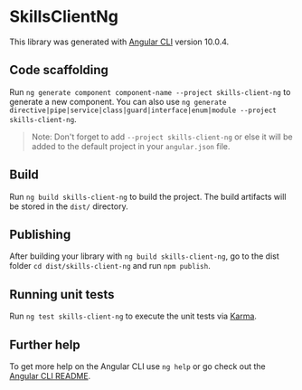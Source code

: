 # SkillsClientNg

This library was generated with [Angular CLI](https://github.com/angular/angular-cli) version 10.0.4.

## Code scaffolding

Run `ng generate component component-name --project skills-client-ng` to generate a new component. You can also use `ng generate directive|pipe|service|class|guard|interface|enum|module --project skills-client-ng`.
> Note: Don't forget to add `--project skills-client-ng` or else it will be added to the default project in your `angular.json` file. 

## Build

Run `ng build skills-client-ng` to build the project. The build artifacts will be stored in the `dist/` directory.

## Publishing

After building your library with `ng build skills-client-ng`, go to the dist folder `cd dist/skills-client-ng` and run `npm publish`.

## Running unit tests

Run `ng test skills-client-ng` to execute the unit tests via [Karma](https://karma-runner.github.io).

## Further help

To get more help on the Angular CLI use `ng help` or go check out the [Angular CLI README](https://github.com/angular/angular-cli/blob/master/README.md).
